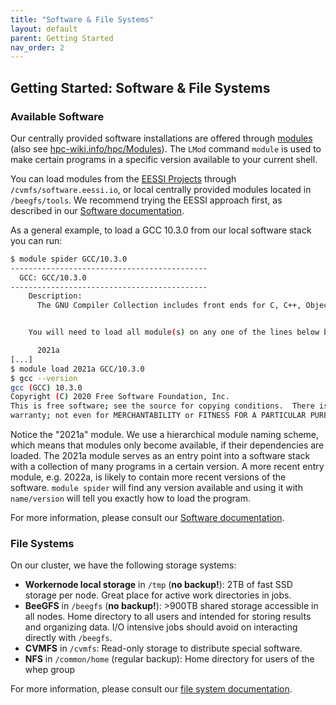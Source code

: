 ```yaml
---
title: "Software & File Systems"
layout: default
parent: Getting Started
nav_order: 2
---
```


## Getting Started: Software & File Systems

### Available Software
Our centrally provided software installations are offered through [modules](../software/modules) (also see [hpc-wiki.info/hpc/Modules](https://hpc-wiki.info/hpc/Modules)).
The `LMod` command `module` is used to make certain programs in a specific version available to your current shell.

You can load modules from the [EESSI Projects](https://www.eessi.io/) through `/cvmfs/software.eessi.io`, or local centrally provided modules located in `/beegfs/tools`.
We recommend trying the EESSI approach first, as described in our [Software documentation](../software/modules).

As a general example, to load a GCC 10.3.0 from our local software stack you can run:
```bash
$ module spider GCC/10.3.0
--------------------------------------------
  GCC: GCC/10.3.0
--------------------------------------------
    Description:
      The GNU Compiler Collection includes front ends for C, C++, Objective-C, Fortran, Java, and Ada, as well as libraries for these languages (libstdc++, libgcj,...).


    You will need to load all module(s) on any one of the lines below before the "GCC/10.3.0" module is available to load.

      2021a
[...]
$ module load 2021a GCC/10.3.0
$ gcc --version
gcc (GCC) 10.3.0
Copyright (C) 2020 Free Software Foundation, Inc.
This is free software; see the source for copying conditions.  There is NO
warranty; not even for MERCHANTABILITY or FITNESS FOR A PARTICULAR PURPOSE
```

Notice the "2021a" module.
We use a hierarchical module naming scheme, which means that modules only become available, if their dependencies are loaded.
The 2021a module serves as an entry point into a software stack with a collection of many programs in a certain version.
A more recent entry module, e.g. 2022a, is likely to contain more recent versions of the software.
`module spider` will find any version available and using it with `name/version` will tell you exactly how to load the program.

For more information, please consult our [Software documentation](../software).


### File Systems
On our cluster, we have the following storage systems:

* **Workernode local storage** in `/tmp` (**no backup!**): 2TB of fast SSD storage per node. Great place for active work directories in jobs.
* **BeeGFS** in `/beegfs` (**no backup!**): >900TB shared storage accessible in all nodes. Home directory to all users and intended for storing results and organizing data. I/O intensive jobs should avoid on interacting directly with `/beegfs`.
* **CVMFS** in `/cvmfs`: Read-only storage to distribute special software.
* **NFS** in `/common/home` (regular backup): Home directory for users of the whep group

For more information, please consult our [file system documentation](../filesystem).
